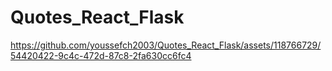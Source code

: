 # Quotes_React_Flask


https://github.com/youssefch2003/Quotes_React_Flask/assets/118766729/54420422-9c4c-472d-87c8-2fa630cc6fc4
